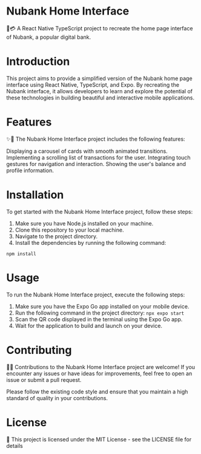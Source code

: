 # Nubank Home Interface
📱💳 A React Native TypeScript project to recreate the home page interface of Nubank, a popular digital bank.

# Introduction
This project aims to provide a simplified version of the Nubank home page interface using React Native, TypeScript, and Expo. By recreating the Nubank interface, it allows developers to learn and explore the potential of these technologies in building beautiful and interactive mobile applications.

# Features
✨🏦 The Nubank Home Interface project includes the following features:

Displaying a carousel of cards with smooth animated transitions.
Implementing a scrolling list of transactions for the user.
Integrating touch gestures for navigation and interaction.
Showing the user's balance and profile information.

# Installation
To get started with the Nubank Home Interface project, follow these steps:

1. Make sure you have Node.js installed on your machine.
2. Clone this repository to your local machine.
3. Navigate to the project directory.
4. Install the dependencies by running the following command:

`npm install`

# Usage
To run the Nubank Home Interface project, execute the following steps:

1. Make sure you have the Expo Go app installed on your mobile device.
2. Run the following command in the project directory:
`npx expo start`
4. Scan the QR code displayed in the terminal using the Expo Go app.
5. Wait for the application to build and launch on your device.

# Contributing
🤝🚀 Contributions to the Nubank Home Interface project are welcome! If you encounter any issues or have ideas for improvements, feel free to open an issue or submit a pull request.

Please follow the existing code style and ensure that you maintain a high standard of quality in your contributions.

# License
📄 This project is licensed under the MIT License - see the LICENSE file for details
